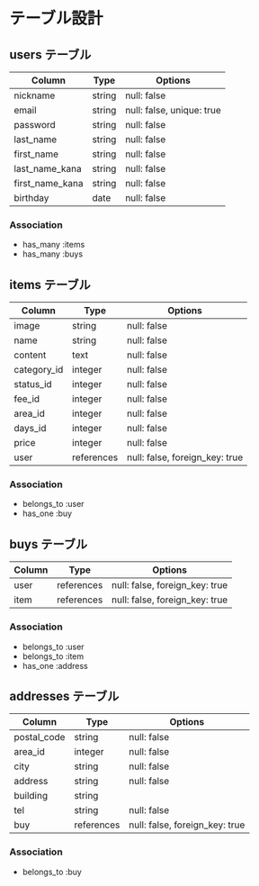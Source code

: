 # テーブル設計

## users テーブル

| Column          | Type    | Options                   |
| ----------------| ------- | ------------------------- |
| nickname        | string  | null: false               |
| email           | string  | null: false, unique: true |
| password        | string  | null: false               |
| last_name       | string  | null: false               |
| first_name      | string  | null: false               |
| last_name_kana  | string  | null: false               |
| first_name_kana | string  | null: false               |
| birthday        | date    | null: false               |

### Association

- has_many :items
- has_many :buys

## items テーブル

| Column          | Type       | Options                       |
| ----------------| -----------| ------------------------------|
| image           | string     | null: false                   |
| name            | string     | null: false                   |
| content         | text       | null: false                   |
| category_id     | integer    | null: false                   |
| status_id       | integer    | null: false                   |
| fee_id          | integer    | null: false                   |
| area_id         | integer    | null: false                   |
| days_id         | integer    | null: false                   |
| price           | integer    | null: false                   |
| user            | references | null: false, foreign_key: true|

### Association

- belongs_to :user
- has_one :buy

## buys テーブル

| Column    | Type       | Options                        |
| ----------| ---------- | ------------------------------ |
| user      | references | null: false, foreign_key: true |
| item      | references | null: false, foreign_key: true |

### Association

- belongs_to :user
- belongs_to :item
- has_one :address

## addresses テーブル

| Column        | Type       | Options                        |
| -----------   | ---------- | ------------------------------ |
| postal_code   | string     | null: false                    |
| area_id       | integer    | null: false                    |
| city          | string     | null: false                    |
| address       | string     | null: false                    |
| building      | string     |                                |
| tel           | string     | null: false                    |
| buy           | references | null: false, foreign_key: true |

### Association

- belongs_to :buy